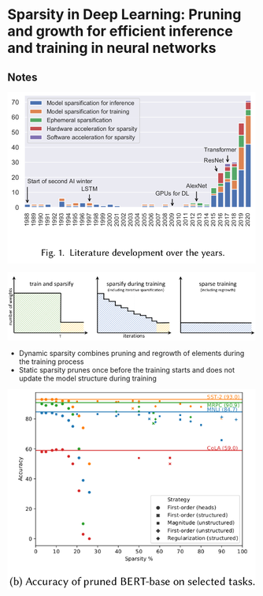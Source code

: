 # Sparsity in Deep Learning: Pruning and growth for efficient inference and training in neural networks

## Notes

![Literature](./figures/literature.png)

![Schedules](./figures/schedules.png)

* Dynamic sparsity combines pruning and regrowth of elements during the training process
* Static sparsity prunes once before the training starts and does not update the model structure during training

![Sparse Performance](./figures/sparse_performance.png)